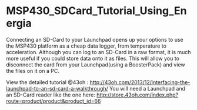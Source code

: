 MSP430_SDCard_Tutorial_Using_Energia
====================================
Connecting an SD-Card to your Launchpad opens up your options to use the MSP430 platform as a cheap data logger, from temperature to acceleration. Although you can log to an SD-Card in a raw format, it is much more useful if you could store data onto it as files. This will allow you to disconnect the card from your Launchpad(using a BoosterPack) and view the files on it on a PC.

View the detailed tutorial @43oh : http://43oh.com/2013/12/interfacing-the-launchpad-to-an-sd-card-a-walkthrough/
You will need a Launchpad and an SD-Card reader like the one here: http://store.43oh.com/index.php?route=product/product&product_id=66
